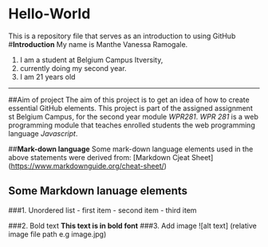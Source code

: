 # Hello-World
This is a repository file that serves as an introduction to using GitHub
#**Introduction**
My name is Manthe Vanessa Ramogale.
1. I am a student at Belgium Campus Itversity,
2. currently doing my second year.
3. I am 21 years old

---
##Aim of project
The aim of this project is to get an idea of how to create essential GitHub elements. 
This project is part of the assigned assignment st Belgium Campus, for the second year module *WPR281*. *WPR 281* is a web programming module that teaches enrolled students the web programming language *Javascript*.

##**Mark-down language**
Some mark-down language elements used in the above statements were derived from:
[Markdown Cjeat Sheet]
(https://www.markdownguide.org/cheat-sheet/)

## Some Markdown lanuage elements
###1. Unordered list
      - first item
      - second item
      - third item

###2. Bold text
      **This text is in bold font**
###3. Add image 
      ![alt text]
      (relative image file path e.g image.jpg)
